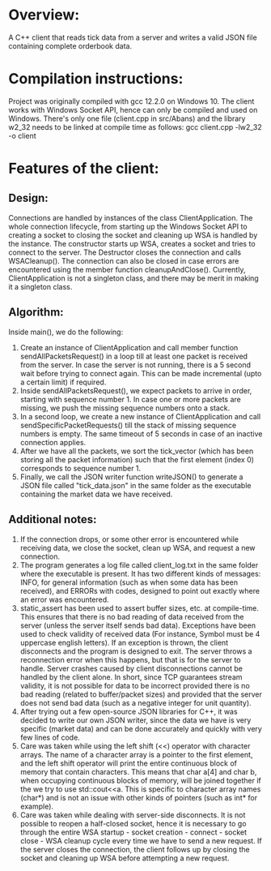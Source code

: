 # Overview:
 A C++ client that reads tick data from a server and writes a valid JSON file containing complete orderbook data.

# Compilation instructions:
 Project was originally compiled with gcc 12.2.0 on Windows 10. The client works with Windows Socket API, hence can only be compiled and used on Windows. There's only one file (client.cpp in src/Abans) and the library w2_32 needs to be linked at compile time as follows:
 gcc client.cpp -lw2_32 -o client

# Features of the client:
 ## Design:
 Connections are handled by instances of the class ClientApplication. The whole connection lifecycle, from starting up the Windows Socket API to creating a socket to closing the socket and cleaning up WSA is handled by the instance. The constructor starts up WSA, creates a socket and tries to connect to the server. The Destructor closes the connection and calls WSACleanup(). The connection can also be closed in case errors are encountered using the member function cleanupAndClose(). Currently, ClientApplication is not a singleton class, and there may be merit in making it a singleton class.
 
 ## Algorithm:
 Inside main(), we do the following:
 1. Create an instance of ClientApplication and call member function sendAllPacketsRequest() in a loop till at least one packet is received from the server. In case the server is not running, there is a 5 second wait before trying to connect again. This can be made incremental (upto a certain limit) if required.
 2. Inside sendAllPacketsRequest(), we expect packets to arrive in order, starting with sequence number 1. In case one or more packets are missing, we push the missing sequence numbers onto a stack.
 3. In a second loop, we create a new instance of ClientApplication and call sendSpecificPacketRequests() till the stack of missing sequence numbers is empty. The same timeout of 5 seconds in case of an inactive connection applies.
 4. After we have all the packets, we sort the tick_vector (which has been storing all the packet information) such that the first element (index 0) corresponds to sequence number 1.
 5. Finally, we call the JSON writer function writeJSON() to generate a JSON file called "tick_data.json" in the same folder as the executable containing the market data we have received.

 ## Additional notes:
  1. If the connection drops, or some other error is encountered while receiving data, we close the socket, clean up WSA, and request a new connection.
  2. The program generates a log file called client_log.txt in the same folder where the executable is present. It has two different kinds of messages: INFO, for general information (such as when some data has been received), and ERRORs with codes, designed to point out exactly where an error was encountered.
  3. static_assert has been used to assert buffer sizes, etc. at compile-time. This ensures that there is no bad reading of data received from the server (unless the server itself sends bad data). Exceptions have been used to check validity of received data (For instance, Symbol must be 4 uppercase english letters). If an exception is thrown, the client disconnects and the program is designed to exit. The server throws a reconnection error when this happens, but that is for the server to handle. Server crashes caused by client disconnections cannot be handled by the client alone. In short, since TCP guarantees stream validity, it is not possible for data to be incorrect provided there is no bad reading (related to buffer/packet sizes) and provided that the server does not send bad data (such as a negative integer for unit quantity).
  4. After trying out a few open-source JSON libraries for C++, it was decided to write our own JSON writer, since the data we have is very specific (market data) and can be done accurately and quickly with very few lines of code.
  5. Care was taken while using the left shift (<<) operator with character arrays. The name of a character array is a pointer to the first element, and the left shift operator will print the entire continuous block of memory that contain characters. This means that char a[4] and char b, when occupying continuous blocks of memory, will be joined together if the we try to use std::cout<<a. This is specific to character array names (char*) and is not an issue with other kinds of pointers (such as int* for example).
  6. Care was taken while dealing with server-side disconnects. It is not possible to reopen a half-closed socket, hence it is necessary to go through the entire WSA startup - socket creation - connect - socket close - WSA cleanup cycle every time we have to send a new request. If the server closes the connection, the client follows up by closing the socket and cleaning up WSA before attempting a new request.

